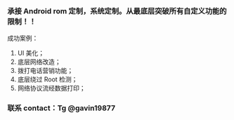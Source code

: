 ### 承接 Android rom 定制，系统定制。从最底层突破所有自定义功能的限制！！

成功案例：

1. UI 美化；
2. 底层网络改造；
3. 拨打电话营销功能；
4. 底层绕过 Root 检测；
5. 网络协议流经数据打印；

###  联系 contact：Tg @gavin19877

